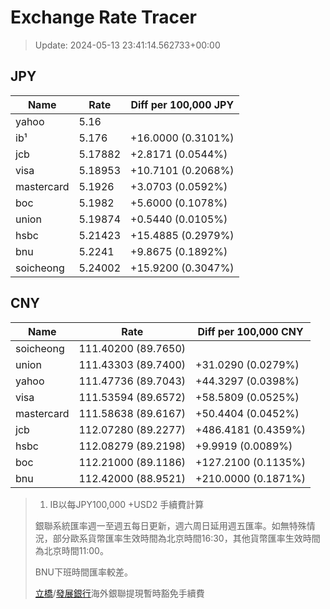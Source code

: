 # Exchange Rate Tracer

> Update: 2024-05-13 23:41:14.562733+00:00

## JPY

| Name       |    Rate | Diff per 100,000 JPY   |
|------------|---------|------------------------|
| yahoo      | 5.16    |                        |
| ib¹        | 5.176   | +16.0000 (0.3101%)     |
| jcb        | 5.17882 | +2.8171 (0.0544%)      |
| visa       | 5.18953 | +10.7101 (0.2068%)     |
| mastercard | 5.1926  | +3.0703 (0.0592%)      |
| boc        | 5.1982  | +5.6000 (0.1078%)      |
| union      | 5.19874 | +0.5440 (0.0105%)      |
| hsbc       | 5.21423 | +15.4885 (0.2979%)     |
| bnu        | 5.2241  | +9.8675 (0.1892%)      |
| soicheong  | 5.24002 | +15.9200 (0.3047%)     |

## CNY

| Name       | Rate                | Diff per 100,000 CNY   |
|------------|---------------------|------------------------|
| soicheong  | 111.40200	(89.7650) |                        |
| union      | 111.43303	(89.7400) | +31.0290 (0.0279%)     |
| yahoo      | 111.47736	(89.7043) | +44.3297 (0.0398%)     |
| visa       | 111.53594	(89.6572) | +58.5809 (0.0525%)     |
| mastercard | 111.58638	(89.6167) | +50.4404 (0.0452%)     |
| jcb        | 112.07280	(89.2277) | +486.4181 (0.4359%)    |
| hsbc       | 112.08279	(89.2198) | +9.9919 (0.0089%)      |
| boc        | 112.21000	(89.1186) | +127.2100 (0.1135%)    |
| bnu        | 112.42000	(88.9521) | +210.0000 (0.1871%)    |


> 1. IB以每JPY100,000 +USD2 手續費計算
>
> 銀聯系統匯率週一至週五每日更新，週六周日延用週五匯率。如無特殊情況，部分歐系貨幣匯率生效時間為北京時間16:30，其他貨幣匯率生效時間為北京時間11:00。
>
> BNU下班時間匯率較差。
>
> [立橋](https://www.wlbank.com.mo/uploads/ueditor/file/20181211/1544536513900230.pdf)/[發展銀行](https://www.mdb.com.mo/Service_Charges_20230728.pdf)海外銀聯提現暫時豁免手續費


